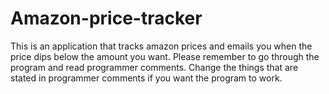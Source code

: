 # Amazon-price-tracker
This is an application that tracks amazon prices and emails you when the price dips below the amount you want.
Please remember to go through the program and read programmer comments. 
Change the things that are stated in programmer comments if you want the program to work. 
